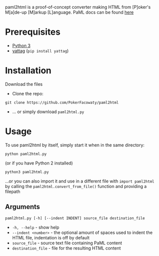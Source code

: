 paml2html is a proof-of-concept converter making HTML from [P]oker's M[a]de-up [M]arkup [L]anguage. PaML docs can be found [here](https://paml.pokerfacowaty.com/)

# Prerequisites
- [Python 3](https://www.python.org/downloads/)
- [yattag](https://www.yattag.org/) (`pip install yattag`)

# Installation
Download the files
- Clone the repo:
```
git clone https://github.com/PokerFacowaty/paml2html
```
- ... or simply download `paml2html.py`

# Usage
To use paml2html by itself, simply start it when in the same directory:

```
python paml2html.py
```
(or if you have Python 2 installed)
```
python3 paml2html.py
```

...or you can also import it and use in a different file with `import paml2html` by calling the `paml2html.convert_from_file()` function and providing a filepath


## Arguments
`paml2html.py [-h] [--indent INDENT] source_file destination_file`

- `-h, --help` - show help
- `--indent <number>` - the optional amount of spaces used to indent the HTML file, indentation is off by default
- `source_file` - source text file containing PaML content
- `destination_file` - file for the resulting HTML content
